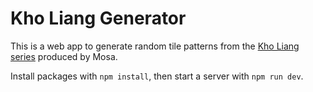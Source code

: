 # Kho Liang Generator

This is a web app to generate random tile patterns from the [Kho Liang series](https://www.mosa.com/en/products/collection/classics-kho-liang-ie-collection) produced by Mosa.

Install packages with `npm install`, then start a server with `npm run dev`.
